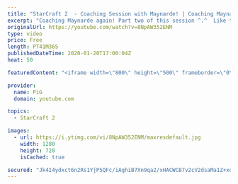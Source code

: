 ```yaml
---
title: "StarCraft 2  - Coaching Session with Maynarde! | Coaching Maynarde December Pt2"
excerpt: "Coaching Maynarde again! Part two of this session ^.^  Like the content? Then consider to leave a thumbs up and subscribe! ;) If you wish to support me please consider doing so through my patreon: https://www.patreon.com/PiGSC2 Videos don’t appear in your feed and you want to get notified about new uploads?"
originalUrl: https://youtube.com/watch?v=8NpAW352ENM
type: video
price: Free
length: PT41M36S
publishedDateTime: 2020-01-20T17:00:04Z
heat: 50

featuredContent: "<iframe width=\"800\" height=\"500\" frameborder=\"0\" src=\"https://www.youtube.com/embed/8NpAW352ENM\" allow=\"accelerometer; autoplay; encrypted-media; gyroscope; picture-in-picture\" allowfullscreen></iframe>"

provider:
  name: PiG
  domain: youtube.com

topics:
  - StarCraft 2

images:
  - url: https://i.ytimg.com/vi/8NpAW352ENM/maxresdefault.jpg
    width: 1280
    height: 720
    isCached: true

secured: "Jk4I4ydxct6n2Rs1YjP5QFc/iAghiB7Xn9qa2/xHACWCB7v2cV2dsaMa1Z+xdlP/6nX/U0vFkDtt9CD01FGxFy2RiZF81D7zldLcRU4Z0pQCaj9d3XPNY96FYSZFxul+Eg9hR9uBnbHBdoDX/2M4Y/z688wnQgxlKNmvV4FMqzD6gpqDggwGLOyq7cBu2hG2AT2dtpb3oRQIZg4qniwWSd4j9c2DgjwIv02CVzL2hc2STxbirAcEwvA5AXuMrCb2EkTxjVkLbkkZfyhVygNwIQ8XqU9lBLOL8jTmsinYllujrJQc8RZDKyi7546M3aqP4Et5yGQrT4bJDpL1yw5HE0oTN2PPrFfqzlT6x1FLeBMdAu3mVTXIC76YChjcL41t0YWhCcan9/DMMB011dNkjaiVL879OQ2c50se3q9Cx5A=;tsSSnw+KAzV/BttZFwp3vQ=="
---
```


